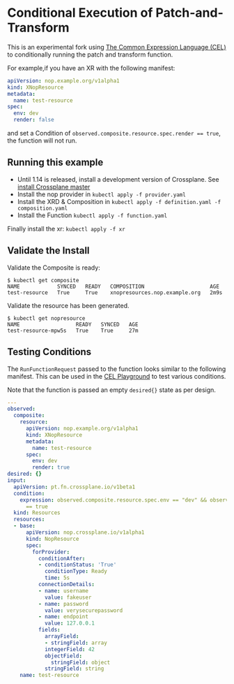 # Conditional Execution of Patch-and-Transform

This is an experimental fork using [The Common Expression Language (CEL)](https://github.com/google/cel-spec) to conditionally running the patch and transform function.

For example,if you have an XR with the following manifest:

```yaml
apiVersion: nop.example.org/v1alpha1
kind: XNopResource
metadata:
  name: test-resource
spec:
  env: dev
  render: false
```

and set a Condition of `observed.composite.resource.spec.render == true`, the function
will not run.

## Running this example

- Until 1.14 is released, install a development version of Crossplane. See [install Crossplane master](https://docs.crossplane.io/latest/software/install/#install-the-crossplane-master-helm-chart)
- Install the nop provider in `kubectl apply -f provider.yaml`
- Install the XRD & Composition in `kubectl apply -f definition.yaml -f composition.yaml`
- Install the Function `kubectl apply -f function.yaml`

Finally install the xr: `kubectl apply -f xr`

## Validate the Install

Validate the Composite is ready:

```shell
$ kubectl get composite 
NAME            SYNCED   READY   COMPOSITION                     AGE
test-resource   True     True    xnopresources.nop.example.org   2m9s
```

Validate the resource has been generated.

```shell
$ kubectl get nopresource
NAME                  READY   SYNCED   AGE
test-resource-mpw5s   True    True     27m
```

## Testing Conditions

The `RunFunctionRequest` passed to the function looks similar to the following manifest.
This can be used in the [CEL Playground](https://playcel.undistro.io) to test
various conditions.

Note that the function is passed an empty `desired{}` state as per design.

```yaml
---
observed:
  composite:
    resource:
      apiVersion: nop.example.org/v1alpha1
      kind: XNopResource
      metadata:
        name: test-resource
      spec:
        env: dev
        render: true
desired: {}
input:
  apiVersion: pt.fn.crossplane.io/v1beta1
  condition:
    expression: observed.composite.resource.spec.env == "dev" && observed.composite.resource.spec.render
      == true
  kind: Resources
  resources:
  - base:
      apiVersion: nop.crossplane.io/v1alpha1
      kind: NopResource
      spec:
        forProvider:
          conditionAfter:
          - conditionStatus: 'True'
            conditionType: Ready
            time: 5s
          connectionDetails:
          - name: username
            value: fakeuser
          - name: password
            value: verysecurepassword
          - name: endpoint
            value: 127.0.0.1
          fields:
            arrayField:
            - stringField: array
            integerField: 42
            objectField:
              stringField: object
            stringField: string
    name: test-resource
```
